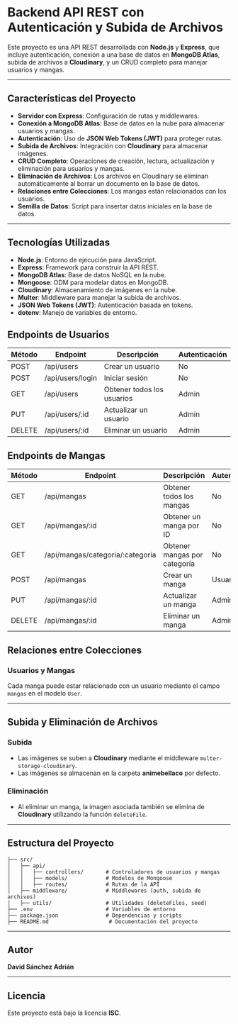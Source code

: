 # **Backend API REST con Autenticación y Subida de Archivos**

Este proyecto es una API REST desarrollada con **Node.js** y **Express**, que incluye autenticación, conexión a una base de datos en **MongoDB Atlas**, subida de archivos a **Cloudinary**, y un CRUD completo para manejar usuarios y mangas.

---

## **Características del Proyecto**
- **Servidor con Express**: Configuración de rutas y middlewares.
- **Conexión a MongoDB Atlas**: Base de datos en la nube para almacenar usuarios y mangas.
- **Autenticación**: Uso de **JSON Web Tokens (JWT)** para proteger rutas.
- **Subida de Archivos**: Integración con **Cloudinary** para almacenar imágenes.
- **CRUD Completo**: Operaciones de creación, lectura, actualización y eliminación para usuarios y mangas.
- **Eliminación de Archivos**: Los archivos en Cloudinary se eliminan automáticamente al borrar un documento en la base de datos.
- **Relaciones entre Colecciones**: Los mangas están relacionados con los usuarios.
- **Semilla de Datos**: Script para insertar datos iniciales en la base de datos.

---

## **Tecnologías Utilizadas**
- **Node.js**: Entorno de ejecución para JavaScript.
- **Express**: Framework para construir la API REST.
- **MongoDB Atlas**: Base de datos NoSQL en la nube.
- **Mongoose**: ODM para modelar datos en MongoDB.
- **Cloudinary**: Almacenamiento de imágenes en la nube.
- **Multer**: Middleware para manejar la subida de archivos.
- **JSON Web Tokens (JWT)**: Autenticación basada en tokens.
- **dotenv**: Manejo de variables de entorno.

## Endpoints de Usuarios

| Método | Endpoint         | Descripción          | Autenticación |
|--------|-----------------|----------------------|---------------|
| POST   | /api/users      | Crear un usuario     | No            |
| POST   | /api/users/login | Iniciar sesión       | No            |
| GET    | /api/users      | Obtener todos los usuarios | Admin       |
| PUT    | /api/users/:id  | Actualizar un usuario | Admin        |
| DELETE | /api/users/:id  | Eliminar un usuario  | Admin        |

## Endpoints de Mangas

| Método | Endpoint                          | Descripción                     | Autenticación |
|--------|----------------------------------|---------------------------------|---------------|
| GET    | /api/mangas                     | Obtener todos los mangas       | No            |
| GET    | /api/mangas/:id                  | Obtener un manga por ID        | No            |
| GET    | /api/mangas/categoria/:categoria | Obtener mangas por categoría   | No            |
| POST   | /api/mangas                      | Crear un manga                 | Usuario       |
| PUT    | /api/mangas/:id                   | Actualizar un manga            | Admin         |
| DELETE | /api/mangas/:id                   | Eliminar un manga              | Admin         |

## Relaciones entre Colecciones  

### Usuarios y Mangas  
Cada manga puede estar relacionado con un usuario mediante el campo `mangas` en el modelo `User`.  

---

## Subida y Eliminación de Archivos  

### Subida  
- Las imágenes se suben a **Cloudinary** mediante el middleware `multer-storage-cloudinary`.  
- Las imágenes se almacenan en la carpeta **animebellaco** por defecto.  

### Eliminación  
- Al eliminar un manga, la imagen asociada también se elimina de **Cloudinary** utilizando la función `deleteFile`.  

---

## Estructura del Proyecto

```
├── src/
│   ├── api/
│   │   ├── controllers/       # Controladores de usuarios y mangas
│   │   ├── models/            # Modelos de Mongoose
│   │   ├── routes/            # Rutas de la API
│   ├── middleware/            # Middlewares (auth, subida de archivos)
│   ├── utils/                 # Utilidades (deleteFiles, seed)
├── .env                       # Variables de entorno
├── package.json               # Dependencias y scripts
├── README.md                   # Documentación del proyecto
```

---

## Autor  
**David Sánchez Adrián**  

---

## Licencia  
Este proyecto está bajo la licencia **ISC**.

